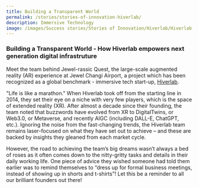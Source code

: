 ```yaml
---
title: Building a Transparent World
permalink: /stories/stories-of-innovation-hiverlab/
description: Immersive Technology
image: /images/Success stories/Stories of Innovation/Hiverlab/Hiverlab-01.jpg
---
```

### Building a Transparent World - How Hiverlab empowers next generation digital infrastruture 

Meet the team behind Jewel-rassic Quest, the large-scale augmented reality (AR) experience at Jewel Changi Airport, a project which has been recognized as a global benchmark - immersive tech start-up, [Hiverlab](https://www.hiverlab.com/).

"Life is like a marathon." When Hiverlab took off from the starting line in 2014, they set their eye on a niche with very few players, which is the space of extended reality (XR). After almost a decade since their founding, the team noted that buzzwords have evolved from XR to DigitalTwins, or Web3.0, or Metaverse, and recently AIGC (including DALL-E, ChatGPT, etc.). Ignoring the noise from the fast-changing trends, the Hiverlab team remains laser-focused on what they have set out to achieve – and these are backed by insights they gleaned from each market cycle.

However, the road to achieving the team’s big dreams wasn’t always a bed of roses as it often comes down to the nitty-gritty tasks and details in their daily working life. One piece of advice they wished someone had told them earlier was to remind themselves to “dress up for formal business meetings, instead of showing up in shorts and t-shirts”! Let this be a reminder to all our brilliant founders out there!
